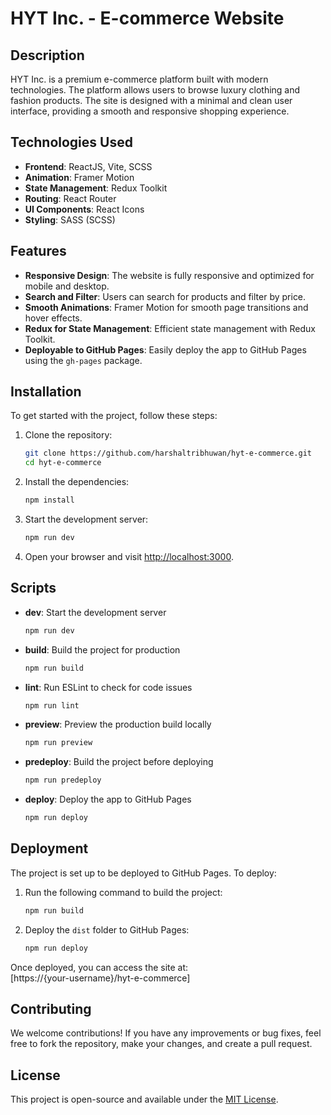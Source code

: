 # HYT Inc. - E-commerce Website

## Description

HYT Inc. is a premium e-commerce platform built with modern technologies. The platform allows users to browse luxury clothing and fashion products. The site is designed with a minimal and clean user interface, providing a smooth and responsive shopping experience.

## Technologies Used

- **Frontend**: ReactJS, Vite, SCSS
- **Animation**: Framer Motion
- **State Management**: Redux Toolkit
- **Routing**: React Router
- **UI Components**: React Icons
- **Styling**: SASS (SCSS)

## Features

- **Responsive Design**: The website is fully responsive and optimized for mobile and desktop.
- **Search and Filter**: Users can search for products and filter by price.
- **Smooth Animations**: Framer Motion for smooth page transitions and hover effects.
- **Redux for State Management**: Efficient state management with Redux Toolkit.
- **Deployable to GitHub Pages**: Easily deploy the app to GitHub Pages using the `gh-pages` package.

## Installation

To get started with the project, follow these steps:

1. Clone the repository:

    ```bash
    git clone https://github.com/harshaltribhuwan/hyt-e-commerce.git
    cd hyt-e-commerce
    ```

2. Install the dependencies:

    ```bash
    npm install
    ```

3. Start the development server:

    ```bash
    npm run dev
    ```

4. Open your browser and visit [http://localhost:3000](http://localhost:3000).

## Scripts

- **dev**: Start the development server
    ```bash
    npm run dev
    ```

- **build**: Build the project for production
    ```bash
    npm run build
    ```

- **lint**: Run ESLint to check for code issues
    ```bash
    npm run lint
    ```

- **preview**: Preview the production build locally
    ```bash
    npm run preview
    ```

- **predeploy**: Build the project before deploying
    ```bash
    npm run predeploy
    ```

- **deploy**: Deploy the app to GitHub Pages
    ```bash
    npm run deploy
    ```

## Deployment

The project is set up to be deployed to GitHub Pages. To deploy:

1. Run the following command to build the project:

    ```bash
    npm run build
    ```

2. Deploy the `dist` folder to GitHub Pages:

    ```bash
    npm run deploy
    ```

Once deployed, you can access the site at:  
[https://{your-username}/hyt-e-commerce]

## Contributing

We welcome contributions! If you have any improvements or bug fixes, feel free to fork the repository, make your changes, and create a pull request.

## License

This project is open-source and available under the [MIT License](LICENSE).
